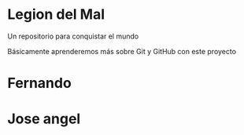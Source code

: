 # Legion del Mal
Un repositorio para conquistar el mundo

Básicamente aprenderemos más sobre Git y GitHub con este proyecto


# Fernando


# Jose angel